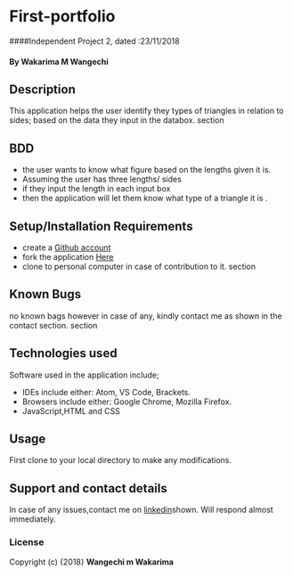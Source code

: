 # First-portfolio
####Independent Project 2, dated :23/11/2018
#### By **Wakarima M Wangechi**
## Description
This application helps the user identify they types of triangles in relation to sides; based on the data they input in the databox.
section

## BDD
* the user wants to know what figure based on the lengths given it is.
* Assuming the user has three lengths/ sides
* if they input the length in each input box
* then the application will let them know what type of a triangle it is .

## Setup/Installation Requirements
* create a [Github account](https://github.com)
* fork the application [Here](https://github.com/MargaretW/Margaret-Triangles)
* clone to personal computer in case of contribution to it.
section
## Known Bugs
no known bags however in case of any, kindly contact me as shown in the contact section.
section
## Technologies used
Software used in the application include;
* IDEs include either: Atom, VS Code, Brackets.
* Browsers include either: Google Chrome, Mozilla Firefox.
* JavaScript,HTML and CSS
## Usage
First clone to your local directory to make any modifications.
## Support and contact details
In case of any issues,contact me on [linkedin](https://www.linkedin.com/in/margaret-wangechi/)shown. Will respond almost immediately.
### License
Copyright (c) {2018}
**Wangechi m Wakarima**
